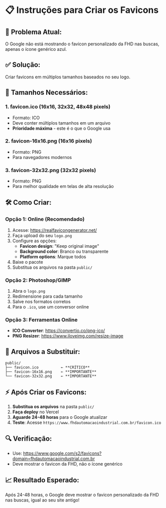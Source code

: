 # 📋 Instruções para Criar os Favicons

## 🎯 **Problema Atual:**
O Google não está mostrando o favicon personalizado da FHD nas buscas, apenas o ícone genérico azul.

## ✅ **Solução:**
Criar favicons em múltiplos tamanhos baseados no seu logo.

## 📐 **Tamanhos Necessários:**

### 1. **favicon.ico** (16x16, 32x32, 48x48 pixels)
- Formato: ICO
- Deve conter múltiplos tamanhos em um arquivo
- **Prioridade máxima** - este é o que o Google usa

### 2. **favicon-16x16.png** (16x16 pixels)
- Formato: PNG
- Para navegadores modernos

### 3. **favicon-32x32.png** (32x32 pixels)
- Formato: PNG
- Para melhor qualidade em telas de alta resolução



## 🛠️ **Como Criar:**

### **Opção 1: Online (Recomendado)**
1. Acesse: https://realfavicongenerator.net/
2. Faça upload do seu `logo.png`
3. Configure as opções:
   - **Favicon design**: "Keep original image"
   - **Background color**: Branco ou transparente
   - **Platform options**: Marque todos
4. Baixe o pacote
5. Substitua os arquivos na pasta `public/`

### **Opção 2: Photoshop/GIMP**
1. Abra o `logo.png`
2. Redimensione para cada tamanho
3. Salve nos formatos corretos
4. Para o `.ico`, use um conversor online

### **Opção 3: Ferramentas Online**
- **ICO Converter**: https://convertio.co/png-ico/
- **PNG Resizer**: https://www.iloveimg.com/resize-image

## 📁 **Arquivos a Substituir:**
```
public/
├── favicon.ico          ← **CRÍTICO**
├── favicon-16x16.png    ← **IMPORTANTE**
└── favicon-32x32.png    ← **IMPORTANTE**
```

## ⚡ **Após Criar os Favicons:**

1. **Substitua os arquivos** na pasta `public/`
2. **Faça deploy** no Vercel
3. **Aguarde 24-48 horas** para o Google atualizar
4. **Teste**: Acesse `https://www.fhdautomacaoindustrial.com.br/favicon.ico`

## 🔍 **Verificação:**
- Use: https://www.google.com/s2/favicons?domain=fhdautomacaoindustrial.com.br
- Deve mostrar o favicon da FHD, não o ícone genérico

## 📈 **Resultado Esperado:**
Após 24-48 horas, o Google deve mostrar o favicon personalizado da FHD nas buscas, igual ao seu site antigo!
